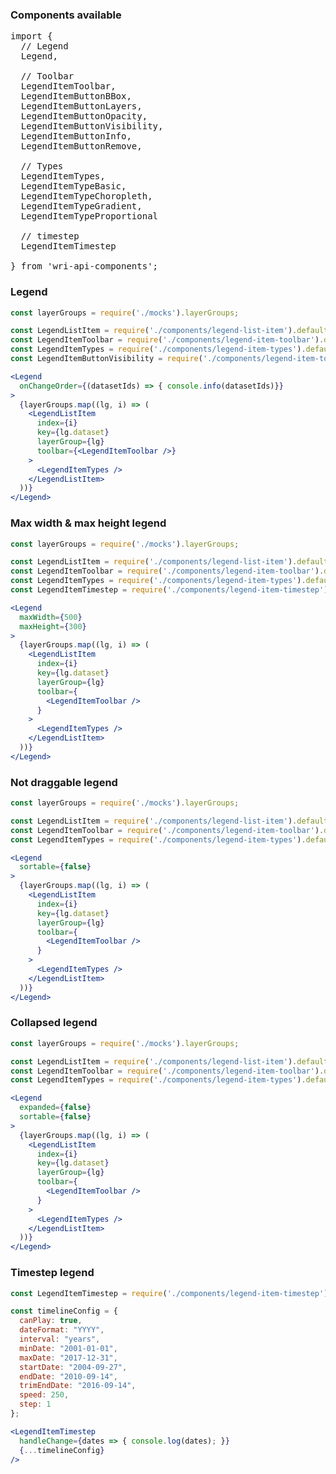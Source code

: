 ### Components available
<pre>
import {
  // Legend
  Legend,

  // Toolbar
  LegendItemToolbar,
  LegendItemButtonBBox,
  LegendItemButtonLayers,
  LegendItemButtonOpacity,
  LegendItemButtonVisibility,
  LegendItemButtonInfo,
  LegendItemButtonRemove,

  // Types
  LegendItemTypes,
  LegendItemTypeBasic,
  LegendItemTypeChoropleth,
  LegendItemTypeGradient,
  LegendItemTypeProportional

  // timestep
  LegendItemTimestep

} from 'wri-api-components';
</pre>

### Legend
```jsx
const layerGroups = require('./mocks').layerGroups;

const LegendListItem = require('./components/legend-list-item').default;
const LegendItemToolbar = require('./components/legend-item-toolbar').default;
const LegendItemTypes = require('./components/legend-item-types').default;
const LegendItemButtonVisibility = require('./components/legend-item-toolbar/legend-item-button-visibility').default;

<Legend
  onChangeOrder={(datasetIds) => { console.info(datasetIds)}}
>
  {layerGroups.map((lg, i) => (
    <LegendListItem
      index={i}
      key={lg.dataset}
      layerGroup={lg}
      toolbar={<LegendItemToolbar />}
    >
      <LegendItemTypes />
    </LegendListItem>
  ))}
</Legend>
```

### Max width & max height legend
```jsx
const layerGroups = require('./mocks').layerGroups;

const LegendListItem = require('./components/legend-list-item').default;
const LegendItemToolbar = require('./components/legend-item-toolbar').default;
const LegendItemTypes = require('./components/legend-item-types').default;
const LegendItemTimestep = require('./components/legend-item-timestep').default;

<Legend
  maxWidth={500}
  maxHeight={300}
>
  {layerGroups.map((lg, i) => (
    <LegendListItem
      index={i}
      key={lg.dataset}
      layerGroup={lg}
      toolbar={
        <LegendItemToolbar />
      }
    >
      <LegendItemTypes />
    </LegendListItem>
  ))}
</Legend>
```


### Not draggable legend
```jsx
const layerGroups = require('./mocks').layerGroups;

const LegendListItem = require('./components/legend-list-item').default;
const LegendItemToolbar = require('./components/legend-item-toolbar').default;
const LegendItemTypes = require('./components/legend-item-types').default;

<Legend
  sortable={false}
>
  {layerGroups.map((lg, i) => (
    <LegendListItem
      index={i}
      key={lg.dataset}
      layerGroup={lg}
      toolbar={
        <LegendItemToolbar />
      }
    >
      <LegendItemTypes />
    </LegendListItem>
  ))}
</Legend>
```

### Collapsed legend
```jsx
const layerGroups = require('./mocks').layerGroups;

const LegendListItem = require('./components/legend-list-item').default;
const LegendItemToolbar = require('./components/legend-item-toolbar').default;
const LegendItemTypes = require('./components/legend-item-types').default;

<Legend
  expanded={false}
  sortable={false}
>
  {layerGroups.map((lg, i) => (
    <LegendListItem
      index={i}
      key={lg.dataset}
      layerGroup={lg}
      toolbar={
        <LegendItemToolbar />
      }
    >
      <LegendItemTypes />
    </LegendListItem>
  ))}
</Legend>
```

### Timestep legend
```jsx
const LegendItemTimestep = require('./components/legend-item-timestep').default;

const timelineConfig = {
  canPlay: true,
  dateFormat: "YYYY",
  interval: "years",
  minDate: "2001-01-01",
  maxDate: "2017-12-31",
  startDate: "2004-09-27",
  endDate: "2010-09-14",
  trimEndDate: "2016-09-14",
  speed: 250,
  step: 1
};

<LegendItemTimestep 
  handleChange={dates => { console.log(dates); }} 
  {...timelineConfig}
/>
  
```

